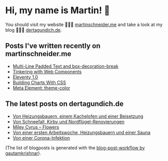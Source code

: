# Hi, my name is Martin! 👋 
You should visit my website 👨🏼‍💻  [martinschneider.me](https://martinschneider.me) and take a look at my blog 🤷🏼‍♂️ [dertagundich.de](https://www.dertagundich.de).

## Posts I've written recently on martinschneider.me
<!-- MSME-POST-LIST:START -->
- [Multi-Line Padded Text and box-decoration-break](https://martinschneider.me/articles/multi-line-padded-text-and-box-decoration-break/)
- [Tinkering with Web Components](https://martinschneider.me/articles/tinkering-with-web-components/)
- [Eleventy 1.0](https://martinschneider.me/articles/eleventy-1-0/)
- [Building Charts With CSS](https://martinschneider.me/articles/building-charts-with-css/)
- [Meta Element: theme-color](https://martinschneider.me/articles/meta-element-theme-color/)
<!-- MSME-POST-LIST:END -->

## The latest posts on dertagundich.de
<!-- DTUI-POST-LIST:START -->
- [Von Heizungsbauern, einem Kachelofen und einer Beisetzung](https://www.dertagundich.de/2023/01/29/von-heizungsbauern-einem-kachelofen-und-einer-beisetzung/)
- [Von Schneefall, Kirby und Nordflügel-Renovierungen](https://www.dertagundich.de/2023/01/22/von-schneefall-kirby-und-nordfluegel-renovierungen/)
- [Miley Cyrus – Flowers](https://www.dertagundich.de/2023/01/20/17530/)
- [Von einer ersten Arbeitswoche, Heizungsbauern und einer Sauna](https://www.dertagundich.de/2023/01/15/von-einer-ersten-arbeitswoche-heizungsbauern-und-einer-sauna/)
- [Von einer Corona-Infektion](https://www.dertagundich.de/2023/01/08/von-einer-corona-infektion/)
<!-- DTUI-POST-LIST:END -->

(The list of blogposts is generated with the [blog-post-workflow by gautamkrishnar](https://github.com/gautamkrishnar/blog-post-workflow)).
